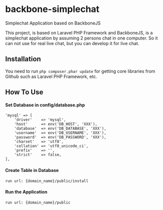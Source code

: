 backbone-simplechat
======================
Simplechat Application based on BackboneJS

This project, is based on Laravel PHP Framework and BackboneJS, is a simplechat application by assuming 2 persons chat in one computer. So it can not use for real live chat, but you can develop it for live chat. 

Installation
------------

You need to run `php composer.phar update` for getting core libraries from Github such as Laravel PHP Framework, etc.

How To Use
------
#### Set Database in config/database.php ####
	'mysql' => [
		'driver'    => 'mysql',
		'host'      => env('DB_HOST', 'XXX'),
		'database'  => env('DB_DATABASE', 'XXX'),
		'username'  => env('DB_USERNAME', 'XXX'),
		'password'  => env('DB_PASSWORD', 'XXX'),
		'charset'   => 'utf8',
		'collation' => 'utf8_unicode_ci',
		'prefix'    => '',
		'strict'    => false,
	],
	
#### Create Table in Database ####
	run url: {domain_name}/public/install
	
#### Run the Application ####
	run url: {domain_name}/public
